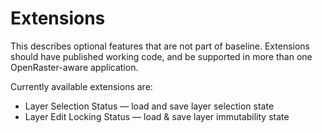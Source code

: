 # Extensions

This describes optional features that are not part of baseline. Extensions
should have published working code, and be supported in more than one
OpenRaster-aware application.

Currently available extensions are:

* Layer Selection Status — load and save layer selection state
* Layer Edit Locking Status — load & save layer immutability state